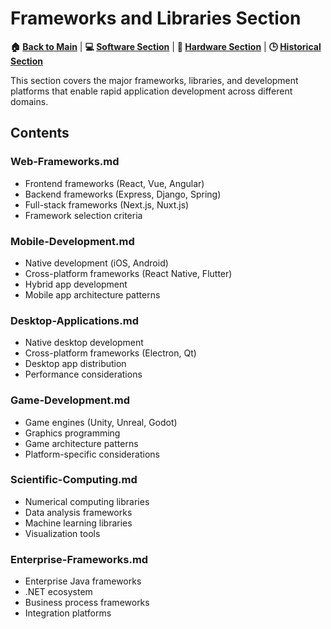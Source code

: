 # Frameworks and Libraries Section

**🏠 [Back to Main](../../README.md)** | **💻 [Software Section](../README.md)** | **🔧 [Hardware Section](../../01-Hardware/)** | **🕒 [Historical Section](../../03-Historical/)**

This section covers the major frameworks, libraries, and development platforms that enable rapid application development across different domains.

## Contents

### Web-Frameworks.md
- Frontend frameworks (React, Vue, Angular)
- Backend frameworks (Express, Django, Spring)
- Full-stack frameworks (Next.js, Nuxt.js)
- Framework selection criteria

### Mobile-Development.md
- Native development (iOS, Android)
- Cross-platform frameworks (React Native, Flutter)
- Hybrid app development
- Mobile app architecture patterns

### Desktop-Applications.md
- Native desktop development
- Cross-platform frameworks (Electron, Qt)
- Desktop app distribution
- Performance considerations

### Game-Development.md
- Game engines (Unity, Unreal, Godot)
- Graphics programming
- Game architecture patterns
- Platform-specific considerations

### Scientific-Computing.md
- Numerical computing libraries
- Data analysis frameworks
- Machine learning libraries
- Visualization tools

### Enterprise-Frameworks.md
- Enterprise Java frameworks
- .NET ecosystem
- Business process frameworks
- Integration platforms
